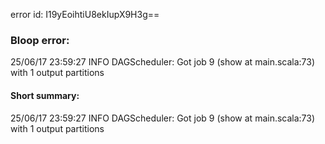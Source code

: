 error id: I19yEoihtiU8ekIupX9H3g==
### Bloop error:

25/06/17 23:59:27 INFO DAGScheduler: Got job 9 (show at main.scala:73) with 1 output partitions
#### Short summary: 

25/06/17 23:59:27 INFO DAGScheduler: Got job 9 (show at main.scala:73) with 1 output partitions